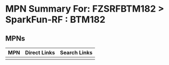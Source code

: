 



# MPN Summary For: FZSRFBTM182 > SparkFun-RF : BTM182

## MPNs
  

|MPN|Direct Links|Search Links|
| :--- | :--- | :--- |
||||
